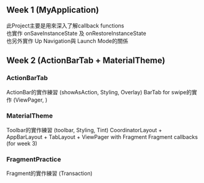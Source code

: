 ## Week 1 (MyApplication)

此Project主要是用來深入了解callback functions  
也實作 onSaveInstanceState 及 onRestoreInstanceState  
也另外實作 Up Navigation與 Launch Mode的關係  

## Week 2 (ActionBarTab + MaterialTheme)

### ActionBarTab
ActionBar的實作練習 (showAsAction, Styling, Overlay)
BarTab for swipe的實作 (ViewPager, )

### MaterialTheme
Toolbar的實作練習 (toolbar, Styling, Tint)
CoordinatorLayout + AppBarLayout + TabLayout + ViewPager with Fragment
Fragment callbacks (for week 3)

### FragmentPractice
Fragment的實作練習 (Transaction)
